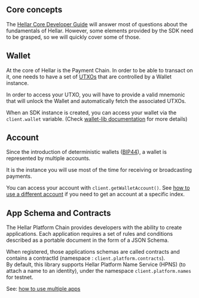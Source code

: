 ## Core concepts

The [Hellar Core Developer Guide](https://hellarcore.readme.io/docs/core-guide-introduction) will answer most of questions about the fundamentals of Hellar. However, some elements provided by the SDK need to be grasped, so we will quickly cover some of those.

## Wallet

At the core of Hellar is the Payment Chain. In order to be able to transact on it, one needs to have a set of [UTXOs](https://hellarcore.readme.io/docs/core-guide-block-chain-transaction-data) that are controlled by a Wallet instance.

In order to access your UTXO, you will have to provide a valid mnemonic that will unlock the Wallet and automatically fetch the associated UTXOs.

When an SDK instance is created, you can access your wallet via the `client.wallet` variable. (Check [wallet-lib documentation](https://hellarpay.github.io/platform/Wallet-library/) for more details)

## Account

Since the introduction of deterministic wallets ([BIP44](https://github.com/bitcoin/bips/blob/master/bip-0044.mediawiki)), a wallet is represented by multiple accounts.

It is the instance you will use most of the time for receiving or broadcasting payments.

You can access your account with `client.getWalletAccount()`. See [how to use a different account](../examples/use-different-account.md) if you need to get an account at a specific index.

## App Schema and Contracts

The Hellar Platform Chain provides developers with the ability to create applications. 
Each application requires a set of rules and conditions described as a portable document in the form of a JSON Schema.

When registered, those applications schemas are called contracts and contains a contractId (namespace : `client.platform.contracts`).  
By default, this library supports Hellar Platform Name Service (HPNS) (to attach a name to an identity), under the namespace `client.platform.names` for testnet.  

See: [how to use multiple apps](../getting-started/multiple-apps.md)
